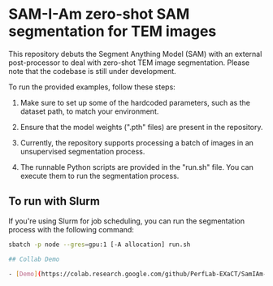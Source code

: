 # SAM-I-Am zero-shot SAM segmentation for TEM images

This repository debuts the Segment Anything Model (SAM) with an external post-processor to deal with zero-shot TEM image segmentation. Please note that the codebase is still under development.

To run the provided examples, follow these steps:

1. Make sure to set up some of the hardcoded parameters, such as the dataset path, to match your environment.

2. Ensure that the model weights (".pth" files) are present in the repository.

3. Currently, the repository supports processing a batch of images in an unsupervised segmentation process.

4. The runnable Python scripts are provided in the "run.sh" file. You can execute them to run the segmentation process.

## To run with Slurm

If you're using Slurm for job scheduling, you can run the segmentation process with the following command:

```bash
sbatch -p node --gres=gpu:1 [-A allocation] run.sh

## Collab Demo

- [Demo](https://colab.research.google.com/github/PerfLab-EXaCT/SamIAm-LabelStudio/blob/main/SamIAm_Demo.ipynb)

